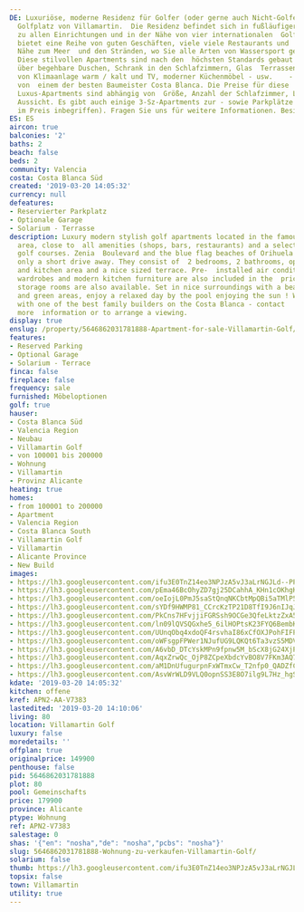 ```yaml
---
DE: Luxuriöse, moderne Residenz für Golfer (oder gerne auch Nicht-Golfer), auf dem    berühmten
  Golfplatz von Villamartin.  Die Residenz befindet sich in fußläufiger    Entfernung
  zu allen Einrichtungen und in der Nähe von vier internationalen  Golfplätzen.    Villamartin
  bietet eine Reihe von guten Geschäften, viele viele Restaurants und    ist in der
  Nähe zum Meer  und den Stränden, wo Sie alle Arten von Wassersport genießen    können.
  Diese stilvollen Apartments sind nach den  höchsten Standards gebaut und    verfügen
  über begehbare Duschen, Schrank in den Schlafzimmern, Glas  Terrassentüren,    Vorinstallation
  von Klimaanlage warm / kalt und TV, moderner Küchenmöbel - usw.    - und gebaut
  von  einem der besten Baumeister Costa Blanca. Die Preise für diese    modernen
  Luxus-Apartments sind abhängig von  Größe, Anzahl der Schlafzimmer, Lage    und
  Aussicht. Es gibt auch einige 3-Sz-Apartments zur - sowie Parkplätze und  Lagerflächen    (nicht
  im Preis inbegriffen). Fragen Sie uns für weitere Informationen. Besichtigungen    jederzeit.
ES: ES
aircon: true
balconies: '2'
baths: 2
beach: false
beds: 2
community: Valencia
costa: Costa Blanca Süd
created: '2019-03-20 14:05:32'
currency: null
defeatures:
- Reservierter Parkplatz
- Optionale Garage
- Solarium - Terrasse
description: Luxury modern stylish golf apartments located in the famous Villamartin    Golf
  area, close to  all amenities (shops, bars, restaurants) and a selection of    international
  golf courses. Zenia  Boulevard and the blue flag beaches of Orihuela    Costa are
  only a short drive away. They consist of  2 bedrooms, 2 bathrooms, open    living/dining
  and kitchen area and a nice sized terrace. Pre-  installed air conditioning,    fitted
  wardrobes and modern kitchen furniture are also included in the  price. Parking    and
  storage rooms are also available. Set in nice surroundings with a beautiful  communal    pool
  and green areas, enjoy a relaxed day by the pool enjoying the sun ! Working    in  collaboration
  with one of the best family builders on the Costa Blanca - contact    our team for
  more  information or to arrange a viewing.
display: true
enslug: /property/5646862031781888-Apartment-for-sale-Villamartin-Golf/
features:
- Reserved Parking
- Optional Garage
- Solarium - Terrace
finca: false
fireplace: false
frequency: sale
furnished: Möbeloptionen
golf: true
hauser:
- Costa Blanca Süd
- Valencia Region
- Neubau
- Villamartin Golf
- von 100001 bis 200000
- Wohnung
- Villamartin
- Provinz Alicante
heating: true
homes:
- from 100001 to 200000
- Apartment
- Valencia Region
- Costa Blanca South
- Villamartin Golf
- Villamartin
- Alicante Province
- New Build
images:
- https://lh3.googleusercontent.com/ifu3E0TnZ14eo3NPJzA5vJ3aLrNGJLd--PPO0kcOIT30L9yD0FJVp_lKOITrmWzG4SdTwCUDpnl9kDryOQOV=w640-rj-e30-l100
- https://lh3.googleusercontent.com/pEma46BcOhyZD7gj25DCahhA_KHn1cOKhgKsNCsKJCLtQIKDNCqE7uwr3M2tCk8Sx1guQ6kTeOy6EeBe37Y=w640-rj-e30-l100
- https://lh3.googleusercontent.com/oeIojL0PmJ5saStQnqNKCbtMpQBi5aTMlP5XWdoy2xxYJknRuxLl_2rdVxA-scUbEWobUox9CWHUs7DJVz5M=w640-rj-e30-l100
- https://lh3.googleusercontent.com/sYDf9HWMP81_CCrcKzTP21D8TfI9J6nIJqJ3HTbuRBU7UizMRTYOe7fch9paiJDVbM7au6gSoueO4l63hDo=w640-rj-e30-l100
- https://lh3.googleusercontent.com/PkCns7HFvjjiFGRSsh9OCGe3QfeLktzZxA5lq0JaltolKvkQskO8qL1s6qY3xgp9ojFeKUvtVVXvpkzXLDlMtw=w640-rj-e30-l100
- https://lh3.googleusercontent.com/ln09lQVSQGxhe5_6ilHOPtsK23FYQ6BembKGdYwsoZqf2gFb8GoBEJTM9hg7VpQ3m8Dgxot2yW4n6NTlu1U=w640-rj-e30-l100
- https://lh3.googleusercontent.com/UUnqObq4xdoQF4rsvhaI86xCfOXJPohFIFPVcVfOlzi01qdkm5e8MkwzJNIn0P40Mw71eDpN9T6F2zElqO-y=w640-rj-e30-l100
- https://lh3.googleusercontent.com/oWFsgpFPWer1NJufUG9LQKQt6Ta3vzS5MDVjyrWTI18hT55Qp0PLiOfXj9dR8vZgS4UXmsc_icJ3T8S2ljQ=w640-rj-e30-l100
- https://lh3.googleusercontent.com/A6vbD_DTcYskMPn9fpnw5M_bScX8jG24XjP3aX9xkQ3-7U3T9WjHMeMOKnapo0iSTtyPYYgMTce130Iym0fr=w640-rj-e30-l100
- https://lh3.googleusercontent.com/AqxZrwQc_OjP8ZCpeXbdcYvBO8V7FKm3AQ78g5xPa-mupjCiAqhboRqOwWArC7EDaJpgVQ8qXRvFWSDG-Hln=w640-rj-e30-l100
- https://lh3.googleusercontent.com/aM1DnUfugurpnFxWTmxCw_T2nfp0_QADZfCqqVSLvpapaXXXnQs3JfREKNYIxOfjV4YQu0YT3IUpzf6oK8M=w640-rj-e30-l100
- https://lh3.googleusercontent.com/AsvWrWLD9VLQ0opnSS3E8O7ilg9L7Hz_hgS3NR5ZPTU2HHbrJtOA-od1ed1lhMYYV7sriHlNnlyweDd6aSs=w640-rj-e30-l100
kdate: '2019-03-20 14:05:32'
kitchen: offene
kref: APN2-AA-V7383
lastedited: '2019-03-20 14:10:06'
living: 80
location: Villamartin Golf
luxury: false
moredetails: ''
offplan: true
originalprice: 149900
penthouse: false
pid: 5646862031781888
plot: 80
pool: Gemeinschafts
price: 179900
province: Alicante
ptype: Wohnung
ref: APN2-V7383
salestage: 0
shas: '{"en": "nosha","de": "nosha","pcbs": "nosha"}'
slug: 5646862031781888-Wohnung-zu-verkaufen-Villamartin-Golf/
solarium: false
thumb: https://lh3.googleusercontent.com/ifu3E0TnZ14eo3NPJzA5vJ3aLrNGJLd--PPO0kcOIT30L9yD0FJVp_lKOITrmWzG4SdTwCUDpnl9kDryOQOV=w400-h240-n-rj-e30-l100
topsix: false
town: Villamartin
utility: true
---
```

